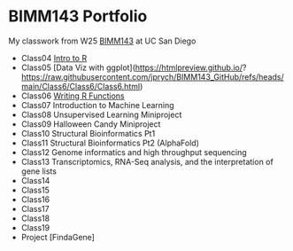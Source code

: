 # BIMM143 Portfolio

My classwork from W25 [BIMM143](https://bioboot.github.io/bimm143_W25/) at UC San Diego 

- Class04 [Intro to R]()
- Class05 [Data Viz with ggplot](https://htmlpreview.github.io/? https://raw.githubusercontent.com/jprych/BIMM143_GitHub/refs/heads/main/Class6/Class6/Class6.html)
- Class06 [Writing R Functions](https://github.com/jprych/BIMM143_GitHub/blob/main/Class6/Class6/Class6.pdf)
- Class07 Introduction to Machine Learning
- Class08 Unsupervised Learning Miniproject
- Class09 Halloween Candy Miniproject
- Class10 Structural Bioinformatics Pt1
- Class11 Structural Bioinformatics Pt2 (AlphaFold)
- Class12 Genome informatics and high throughput sequencing
- Class13 Transcriptomics, RNA-Seq analysis, and the interpretation of gene lists
- Class14
- Class15
- Class16
- Class17
- Class18
- Class19
- Project [FindaGene]


